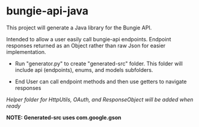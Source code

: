 # bungie-api-java

This project will generate a Java library for the Bungie API.

Intended to allow a user easily call bungie-api endpoints. Endpoint responses returned as an Object rather than raw Json for easier implementation.

* Run "generator.py" to create "generated-src" folder.  This folder will include api (endpoints), enums, and models subfolders.

* End User can call endpoint methods and then use getters to navigate responses

*Helper folder for HttpUtils, OAuth, and ResponseObject will be added when ready*

**NOTE: Generated-src uses com.google.gson**
